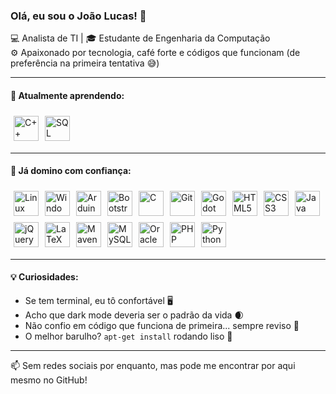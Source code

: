 ### Olá, eu sou o João Lucas! 👋

💻 Analista de TI | 🎓 Estudante de Engenharia da Computação  
⚙️ Apaixonado por tecnologia, café forte e códigos que funcionam (de preferência na primeira tentativa 😅)

---

#### 🧠 Atualmente aprendendo:
<div style="display: flex; flex-wrap: wrap;">
  <img src="https://cdn.jsdelivr.net/gh/devicons/devicon/icons/cplusplus/cplusplus-original.svg" alt="C++" width="40" style="margin: 5px;" />
  <img src="https://cdn.jsdelivr.net/gh/devicons/devicon/icons/microsoftsqlserver/microsoftsqlserver-plain.svg" alt="SQL Server" width="40" style="margin: 5px;" />
</div>

---

#### 🚀 Já domino com confiança:
<div style="display: flex; flex-wrap: wrap;">
  <img src="https://cdn.jsdelivr.net/gh/devicons/devicon/icons/linux/linux-original.svg" alt="Linux" width="40" style="margin: 5px;" />
  <img src="https://cdn.jsdelivr.net/gh/devicons/devicon/icons/windows8/windows8-original.svg" alt="Windows" width="40" style="margin: 5px;" />
  <img src="https://cdn.jsdelivr.net/gh/devicons/devicon/icons/arduino/arduino-original.svg" alt="Arduino" width="40" style="margin: 5px;" />
  <img src="https://cdn.jsdelivr.net/gh/devicons/devicon/icons/bootstrap/bootstrap-original.svg" alt="Bootstrap" width="40" style="margin: 5px;" />
  <img src="https://cdn.jsdelivr.net/gh/devicons/devicon/icons/c/c-original.svg" alt="C" width="40" style="margin: 5px;" />
  <img src="https://cdn.jsdelivr.net/gh/devicons/devicon/icons/git/git-original.svg" alt="Git" width="40" style="margin: 5px;" />
  <img src="https://cdn.jsdelivr.net/gh/devicons/devicon/icons/godot/godot-original.svg" alt="Godot" width="40" style="margin: 5px;" />
  <img src="https://cdn.jsdelivr.net/gh/devicons/devicon/icons/html5/html5-original.svg" alt="HTML5" width="40" style="margin: 5px;" />
  <img src="https://cdn.jsdelivr.net/gh/devicons/devicon/icons/css3/css3-original.svg" alt="CSS3" width="40" style="margin: 5px;" />
  <img src="https://cdn.jsdelivr.net/gh/devicons/devicon/icons/java/java-original.svg" alt="Java" width="40" style="margin: 5px;" />
  <img src="https://cdn.jsdelivr.net/gh/devicons/devicon/icons/jquery/jquery-original.svg" alt="jQuery" width="40" style="margin: 5px;" />
  <img src="https://cdn.jsdelivr.net/gh/devicons/devicon/icons/latex/latex-original.svg" alt="LaTeX" width="40" style="margin: 5px;" />
  <img src="https://cdn.jsdelivr.net/gh/devicons/devicon/icons/maven/maven-original.svg" alt="Maven" width="40" style="margin: 5px;" />
  <img src="https://cdn.jsdelivr.net/gh/devicons/devicon/icons/mysql/mysql-original.svg" alt="MySQL" width="40" style="margin: 5px;" />
  <img src="https://cdn.jsdelivr.net/gh/devicons/devicon/icons/oracle/oracle-original.svg" alt="Oracle" width="40" style="margin: 5px;" />
  <img src="https://cdn.jsdelivr.net/gh/devicons/devicon/icons/php/php-original.svg" alt="PHP" width="40" style="margin: 5px;" />
  <img src="https://cdn.jsdelivr.net/gh/devicons/devicon/icons/python/python-original.svg" alt="Python" width="40" style="margin: 5px;" />
</div>

---

#### 💡 Curiosidades:
- Se tem terminal, eu tô confortável 🖥️
- Acho que dark mode deveria ser o padrão da vida 🌒
- Não confio em código que funciona de primeira... sempre reviso 👀
- O melhor barulho? `apt-get install` rodando liso 🔧  

---

📫 Sem redes sociais por enquanto, mas pode me encontrar por aqui mesmo no GitHub!  
